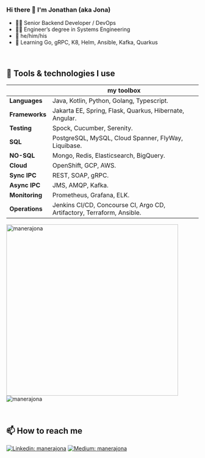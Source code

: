 ### Hi there 👋 I'm Jonathan (aka Jona) 
- 👨‍💻 Senior Backend Developer / DevOps
- 👨‍🎓 Engineer’s degree in Systems Engineering
- 💬 he/him/his
- 🌱 Learning Go, gRPC, K8, Helm, Ansible, Kafka, Quarkus

&nbsp;

## 🧰 Tools & technologies I use

||my toolbox|
|---|---|
|**Languages**|Java, Kotlin, Python, Golang, Typescript.
|**Frameworks**|Jakarta EE, Spring, Flask, Quarkus, Hibernate, Angular.
|**Testing**|Spock, Cucumber, Serenity.
|**SQL**|PostgreSQL, MySQL, Cloud Spanner, FlyWay, Liquibase.
|**NO-SQL**|Mongo, Redis, Elasticsearch, BigQuery.
|**Cloud**|OpenShift, GCP, AWS.
|**Sync IPC**|REST, SOAP, gRPC.
|**Async IPC**|JMS, AMQP, Kafka.
|**Monitoring**|Prometheus, Grafana, ELK.
|**Operations**|Jenkins CI/CD, Concourse CI, Argo CD, Artifactory, Terraform, Ansible.

<p align="left">
<img src="https://github-readme-stats.vercel.app/api?username=manerajona&show_icons=true&locale=en" alt="manerajona" width = 450>
<img src="https://github-readme-stats.vercel.app/api/top-langs?username=manerajona&show_icons=true&locale=en&layout=compact" alt="manerajona" width 450 />
</p>

&nbsp;

## 📫 How to reach me

[![Linkedin: manerajona](https://img.shields.io/badge/manerajona-LinkedIn-blue)](https://www.linkedin.com/in/manerajona)
[![Medium: manerajona](https://img.shields.io/badge/manerajona-Medium-black)](https://manerajona.medium.com)

&nbsp;
